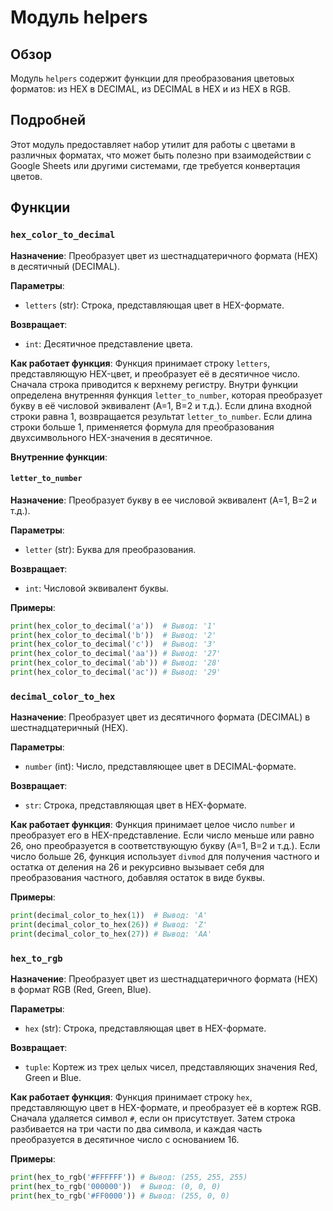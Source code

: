 # Модуль helpers

## Обзор

Модуль `helpers` содержит функции для преобразования цветовых форматов: из HEX в DECIMAL, из DECIMAL в HEX и из HEX в RGB.

## Подробней

Этот модуль предоставляет набор утилит для работы с цветами в различных форматах, что может быть полезно при взаимодействии с Google Sheets или другими системами, где требуется конвертация цветов.

## Функции

### `hex_color_to_decimal`

**Назначение**: Преобразует цвет из шестнадцатеричного формата (HEX) в десятичный (DECIMAL).

**Параметры**:
- `letters` (str): Строка, представляющая цвет в HEX-формате.

**Возвращает**:
- `int`: Десятичное представление цвета.

**Как работает функция**:
Функция принимает строку `letters`, представляющую HEX-цвет, и преобразует её в десятичное число. Сначала строка приводится к верхнему регистру. Внутри функции определена внутренняя функция `letter_to_number`, которая преобразует букву в её числовой эквивалент (A=1, B=2 и т.д.). Если длина входной строки равна 1, возвращается результат `letter_to_number`. Если длина строки больше 1, применяется формула для преобразования двухсимвольного HEX-значения в десятичное.

**Внутренние функции**:

#### `letter_to_number`
**Назначение**: Преобразует букву в ее числовой эквивалент (A=1, B=2 и т.д.).

**Параметры**:
- `letter` (str): Буква для преобразования.

**Возвращает**:
- `int`: Числовой эквивалент буквы.

**Примеры**:
```python
print(hex_color_to_decimal('a'))  # Вывод: '1'
print(hex_color_to_decimal('b'))  # Вывод: '2'
print(hex_color_to_decimal('c'))  # Вывод: '3'
print(hex_color_to_decimal('aa')) # Вывод: '27'
print(hex_color_to_decimal('ab')) # Вывод: '28'
print(hex_color_to_decimal('ac')) # Вывод: '29'
```

### `decimal_color_to_hex`

**Назначение**: Преобразует цвет из десятичного формата (DECIMAL) в шестнадцатеричный (HEX).

**Параметры**:
- `number` (int): Число, представляющее цвет в DECIMAL-формате.

**Возвращает**:
- `str`: Строка, представляющая цвет в HEX-формате.

**Как работает функция**:
Функция принимает целое число `number` и преобразует его в HEX-представление. Если число меньше или равно 26, оно преобразуется в соответствующую букву (A=1, B=2 и т.д.). Если число больше 26, функция использует `divmod` для получения частного и остатка от деления на 26 и рекурсивно вызывает себя для преобразования частного, добавляя остаток в виде буквы.

**Примеры**:
```python
print(decimal_color_to_hex(1))  # Вывод: 'A'
print(decimal_color_to_hex(26)) # Вывод: 'Z'
print(decimal_color_to_hex(27)) # Вывод: 'AA'
```

### `hex_to_rgb`

**Назначение**: Преобразует цвет из шестнадцатеричного формата (HEX) в формат RGB (Red, Green, Blue).

**Параметры**:
- `hex` (str): Строка, представляющая цвет в HEX-формате.

**Возвращает**:
- `tuple`: Кортеж из трех целых чисел, представляющих значения Red, Green и Blue.

**Как работает функция**:
Функция принимает строку `hex`, представляющую цвет в HEX-формате, и преобразует её в кортеж RGB. Сначала удаляется символ `#`, если он присутствует. Затем строка разбивается на три части по два символа, и каждая часть преобразуется в десятичное число с основанием 16.

**Примеры**:
```python
print(hex_to_rgb('#FFFFFF')) # Вывод: (255, 255, 255)
print(hex_to_rgb('000000'))  # Вывод: (0, 0, 0)
print(hex_to_rgb('#FF0000')) # Вывод: (255, 0, 0)
```